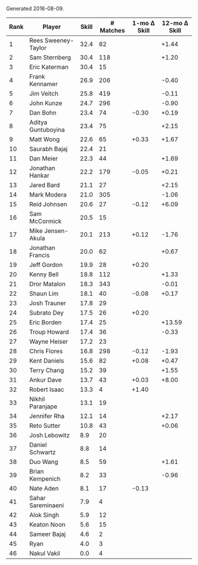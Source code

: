 Generated 2016-08-09.

| Rank | Player              | Skill | # Matches | 1-mo Δ Skill | 12-mo Δ Skill |
|------|---------------------|-------|-----------|--------------|---------------|
|    1 | Rees Sweeney-Taylor |  32.4 |        82 |              |         +1.44 |
|    2 | Sam Sternberg       |  30.4 |       118 |              |         +1.20 |
|    3 | Eric Katerman       |  30.4 |        15 |              |               |
|    4 | Frank Kennamer      |  26.9 |       206 |              |         -0.40 |
|    5 | Jim Veitch          |  25.8 |       419 |              |         -0.11 |
|    6 | John Kunze          |  24.7 |       296 |              |         -0.90 |
|    7 | Dan Bohn            |  23.4 |        74 |        -0.30 |         +0.19 |
|    8 | Aditya Guntuboyina  |  23.4 |        75 |              |         +2.15 |
|    9 | Matt Wong           |  22.6 |        65 |        +0.33 |         +1.67 |
|   10 | Saurabh Bajaj       |  22.4 |        21 |              |               |
|   11 | Dan Meier           |  22.3 |        44 |              |         +1.69 |
|   12 | Jonathan Hankar     |  22.2 |       179 |        -0.05 |         +0.21 |
|   13 | Jared Bard          |  21.1 |        27 |              |         +2.15 |
|   14 | Mark Modera         |  21.0 |       305 |              |         -1.06 |
|   15 | Reid Johnsen        |  20.6 |        27 |        -0.12 |         +6.09 |
|   16 | Sam McCormick       |  20.5 |        15 |              |               |
|   17 | Mike Jensen-Akula   |  20.1 |       213 |        +0.12 |         -1.76 |
|   18 | Jonathan Francis    |  20.0 |        62 |              |         +0.67 |
|   19 | Jeff Gordon         |  19.9 |        28 |        +0.20 |               |
|   20 | Kenny Bell          |  18.8 |       112 |              |         +1.33 |
|   21 | Dror Matalon        |  18.3 |       343 |              |         -0.01 |
|   22 | Shaun Lim           |  18.1 |        40 |        -0.08 |         +0.17 |
|   23 | Josh Trauner        |  17.8 |        29 |              |               |
|   24 | Subrato Dey         |  17.5 |        26 |        +0.20 |               |
|   25 | Eric Borden         |  17.4 |        25 |              |        +13.59 |
|   26 | Troup Howard        |  17.4 |        36 |              |         -0.33 |
|   27 | Wayne Heiser        |  17.2 |        23 |              |               |
|   28 | Chris Flores        |  16.8 |       298 |        -0.12 |         -1.93 |
|   29 | Kent Daniels        |  15.6 |        82 |        +0.08 |         +0.47 |
|   30 | Terry Chang         |  15.2 |        39 |              |         +1.55 |
|   31 | Ankur Dave          |  13.7 |        43 |        +0.03 |         +8.00 |
|   32 | Robert Isaac        |  13.3 |         4 |        +1.40 |               |
|   33 | Nikhil Paranjape    |  13.1 |        19 |              |               |
|   34 | Jennifer Rha        |  12.1 |        14 |              |         +2.17 |
|   35 | Reto Sutter         |  10.8 |        43 |              |         +0.06 |
|   36 | Josh Lebowitz       |   8.9 |        20 |              |               |
|   37 | Daniel Schwartz     |   8.8 |        14 |              |               |
|   38 | Duo Wang            |   8.5 |        59 |              |         +1.61 |
|   39 | Brian Kempenich     |   8.2 |        33 |              |         -0.96 |
|   40 | Nate Aden           |   8.1 |        17 |        -0.13 |               |
|   41 | Sahar Sareminaeni   |   7.9 |         4 |              |               |
|   42 | Alok Singh          |   5.9 |        12 |              |               |
|   43 | Keaton Noon         |   5.6 |        15 |              |               |
|   44 | Sameer Bajaj        |   4.6 |         2 |              |               |
|   45 | Ryan                |   4.0 |         3 |              |               |
|   46 | Nakul Vakil         |   0.0 |         4 |              |               |